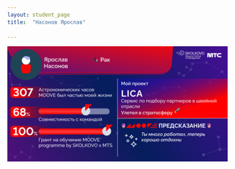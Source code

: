 ```yaml
---
layout: student_page
title:  "Насонов Ярослав"

---
```

<img class="img-fluid" src="/img/posts/Насонов Ярослав.png" alt="moove-1">
